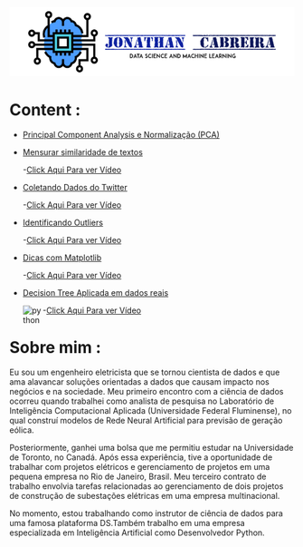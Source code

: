
![](images/CabreiraLogo.png)



# Content :

 - [Principal Component Analysis e Normalização (PCA)](https://github.com/jmcabreira/Data_Science_Conteudo_PTBR/tree/master/pca)

 - [Mensurar similaridade de textos](https://github.com/jmcabreira/Data_Science_Conteudo_PTBR/tree/master/similaridade_de_textos)

  	-[Click Aqui Para ver Vídeo](https://www.youtube.com/watch?v=I57PUZzIFbs&t=800s)

 - [Coletando Dados do Twitter](https://github.com/jmcabreira/Data_Science_Conteudo_PTBR/tree/master/twitter)

 	-[Click Aqui Para ver Vídeo](https://www.youtube.com/watch?v=jErjFPYUC0Q&t=567s)

 - [Identificando Outliers](https://github.com/jmcabreira/Data_Science_Conteudo_PTBR/tree/master/identificando_outliers)

 	-[Click Aqui Para ver Vídeo](https://www.youtube.com/watch?v=xhHWlAUef2k&t=8s)

 - [Dicas com Matplotlib](https://github.com/jmcabreira/Data_Science_Conteudo_PTBR/tree/master/Dicas-MatplotLib)

 	-[Click Aqui Para ver Vídeo](https://www.youtube.com/watch?v=MnSRF0Gou3w)

 - [Decision Tree Aplicada em dados reais](https://github.com/jmcabreira/Data_Science_Conteudo_PTBR/tree/master/Decision_Tree_recomendador_carro)
 	
 	<img align="left" alt="python" width="35px" src="https://marketingland.com/wp-content/ml-loads/2014/08/youtube-logo-1920.jpg" />

 	-[Click Aqui Para ver Vídeo](https://www.youtube.com/watch?v=-vjAr3k-sus&t=2247s)


 
 # Sobre mim :
 
Eu sou um engenheiro eletricista que se tornou cientista de dados e que ama alavancar soluções orientadas a dados que causam impacto nos negócios e na sociedade. Meu primeiro encontro com a ciência de dados ocorreu quando trabalhei como analista de pesquisa no Laboratório de Inteligência Computacional Aplicada (Universidade Federal Fluminense), no qual construí modelos de Rede Neural Artificial para previsão de geração eólica.

Posteriormente, ganhei uma bolsa que me permitiu estudar na Universidade de Toronto, no Canadá. Após essa experiência, tive a oportunidade de trabalhar com projetos elétricos e gerenciamento de projetos em uma pequena empresa no Rio de Janeiro, Brasil. Meu terceiro contrato de trabalho envolvia tarefas relacionadas ao gerenciamento de dois projetos de construção de subestações elétricas em uma empresa multinacional.

No momento, estou trabalhando como instrutor de ciência de dados para uma famosa plataforma DS.Também trabalho em uma empresa especializada em Inteligência Artificial como Desenvolvedor Python.